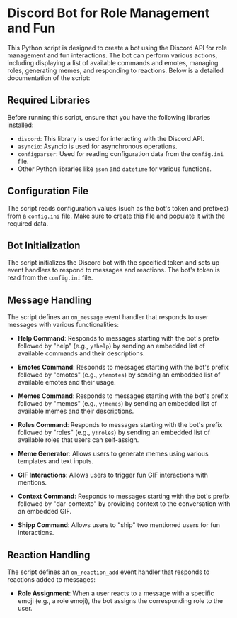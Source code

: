 # Discord Bot for Role Management and Fun

This Python script is designed to create a bot using the Discord API for role management and fun interactions. The bot can perform various actions, including displaying a list of available commands and emotes, managing roles, generating memes, and responding to reactions. Below is a detailed documentation of the script:

## Required Libraries

Before running this script, ensure that you have the following libraries installed:

- `discord`: This library is used for interacting with the Discord API.
- `asyncio`: Asyncio is used for asynchronous operations.
- `configparser`: Used for reading configuration data from the `config.ini` file.
- Other Python libraries like `json` and `datetime` for various functions.

## Configuration File

The script reads configuration values (such as the bot's token and prefixes) from a `config.ini` file. Make sure to create this file and populate it with the required data.

## Bot Initialization

The script initializes the Discord bot with the specified token and sets up event handlers to respond to messages and reactions. The bot's token is read from the `config.ini` file.

## Message Handling

The script defines an `on_message` event handler that responds to user messages with various functionalities:

- **Help Command**: Responds to messages starting with the bot's prefix followed by "help" (e.g., `y!help`) by sending an embedded list of available commands and their descriptions.

- **Emotes Command**: Responds to messages starting with the bot's prefix followed by "emotes" (e.g., `y!emotes`) by sending an embedded list of available emotes and their usage.

- **Memes Command**: Responds to messages starting with the bot's prefix followed by "memes" (e.g., `y!memes`) by sending an embedded list of available memes and their descriptions.

- **Roles Command**: Responds to messages starting with the bot's prefix followed by "roles" (e.g., `y!roles`) by sending an embedded list of available roles that users can self-assign.

- **Meme Generator**: Allows users to generate memes using various templates and text inputs.

- **GIF Interactions**: Allows users to trigger fun GIF interactions with mentions.

- **Context Command**: Responds to messages starting with the bot's prefix followed by "dar-contexto" by providing context to the conversation with an embedded GIF.

- **Shipp Command**: Allows users to "ship" two mentioned users for fun interactions.

## Reaction Handling

The script defines an `on_reaction_add` event handler that responds to reactions added to messages:

- **Role Assignment**: When a user reacts to a message with a specific emoji (e.g., a role emoji), the bot assigns the corresponding role to the user.

